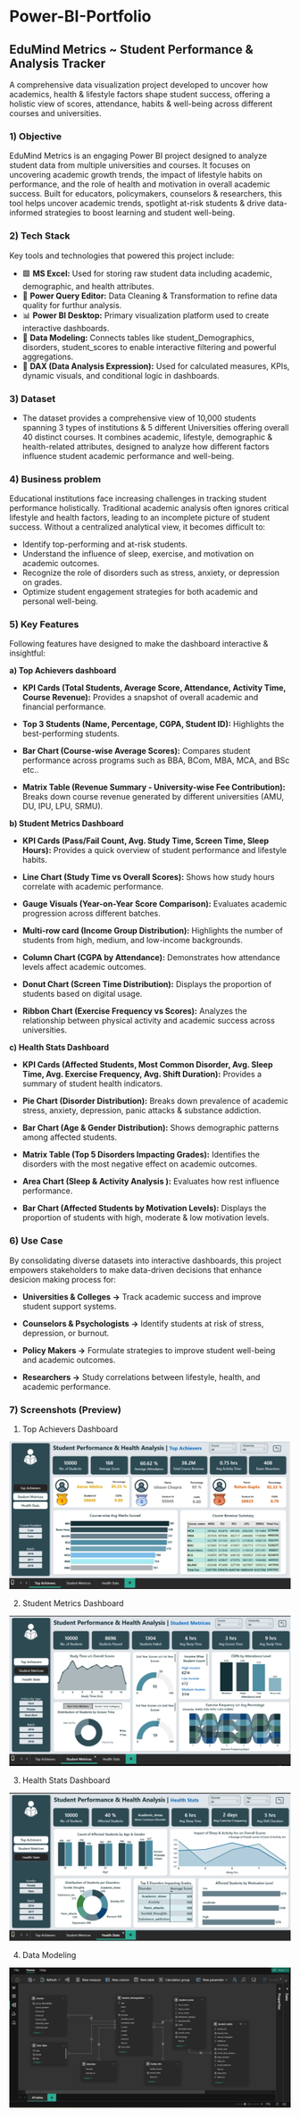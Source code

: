 # Power-BI-Portfolio
## EduMind Metrics ~ Student Performance & Analysis Tracker
A comprehensive data visualization project developed to uncover how academics, health & lifestyle factors shape student success, offering a holistic view of scores, attendance, habits & well-being across different courses and universities.

### 1) Objective
EduMind Metrics is an engaging Power BI project designed to analyze student data from multiple universities and courses. It focuses on uncovering academic growth trends, the impact of lifestyle habits on performance, and the role of health and motivation in overall academic success. Built for educators, policymakers, counselors & researchers, this tool helps uncover academic trends, spotlight at-risk students & drive data-informed strategies to boost learning and student well-being.

### 2) Tech Stack
Key tools and technologies that powered this project include:
  - 🟩 **MS Excel:** Used for storing raw student data including academic, demographic, and health attributes.
  - 🧹 **Power Query Editor:** Data Cleaning & Transformation to refine data quality for furthur analysis.
  - 📊 **Power BI Desktop:** Primary visualization platform used to create interactive dashboards.
  - 🔗 **Data Modeling:** Connects tables like student_Demographics, disorders, student_scores to enable interactive filtering and powerful aggregations.
  - 🧠 **DAX (Data Analysis Expression):** Used for calculated measures, KPIs, dynamic visuals, and conditional logic in dashboards.

### 3) Dataset
- The dataset provides a comprehensive view of 10,000 students spanning 3 types of institutions & 5 different Universities offering overall 40 distinct courses. It combines academic, lifestyle, demographic & health-related attributes, designed to analyze how different factors influence student academic performance and well-being.

### 4) Business problem
Educational institutions face increasing challenges in tracking student performance holistically. Traditional academic analysis often ignores critical lifestyle and health factors, leading to an incomplete picture of student success.
Without a centralized analytical view, it becomes difficult to:
  - Identify top-performing and at-risk students.
  - Understand the influence of sleep, exercise, and motivation on academic outcomes.
  - Recognize the role of disorders such as stress, anxiety, or depression on grades.
  - Optimize student engagement strategies for both academic and personal well-being.

### 5) Key Features
Following features have designed to make the dashboard interactive & insightful:

**a) Top Achievers dashboard**
  
  - **KPI Cards (Total Students, Average Score, Attendance, Activity Time, Course Revenue):** Provides a snapshot of overall academic and financial performance.

  - **Top 3 Students (Name, Percentage, CGPA, Student ID):** Highlights the best-performing students.

  - **Bar Chart (Course-wise Average Scores):** Compares student performance across programs such as BBA, BCom, MBA, MCA, and BSc etc..

  - **Matrix Table (Revenue Summary - University-wise Fee Contribution):** Breaks down course revenue generated by different universities (AMU, DU, IPU, LPU, SRMU).

**b) Student Metrics Dashboard**

  - **KPI Cards (Pass/Fail Count, Avg. Study Time, Screen Time, Sleep Hours):** Provides a quick overview of student performance and lifestyle habits.

  - **Line Chart (Study Time vs Overall Scores):** Shows how study hours correlate with academic performance.

  - **Gauge Visuals (Year-on-Year Score Comparison):** Evaluates academic progression across different batches.

  - **Multi-row card (Income Group Distribution):** Highlights the number of students from high, medium, and low-income backgrounds.

  - **Column Chart (CGPA by Attendance):** Demonstrates how attendance levels affect academic outcomes.

  - **Donut Chart (Screen Time Distribution):** Displays the proportion of students based on digital usage.

  - **Ribbon Chart (Exercise Frequency vs Scores):** Analyzes the relationship between physical activity and academic success across universities.

**c) Health Stats Dashboard**

  - **KPI Cards (Affected Students, Most Common Disorder, Avg. Sleep Time, Avg. Exercise Frequency, Avg. Shift Duration):** Provides a summary of student health indicators.

  - **Pie Chart (Disorder Distribution):** Breaks down prevalence of academic stress, anxiety, depression, panic attacks & substance addiction.

  - **Bar Chart (Age & Gender Distribution):** Shows demographic patterns among affected students.

  - **Matrix Table (Top 5 Disorders Impacting Grades):** Identifies the disorders with the most negative effect on academic outcomes.

  - **Area Chart (Sleep & Activity Analysis ):** Evaluates how rest influence performance.

  - **Bar Chart (Affected Students by Motivation Levels):** Displays the proportion of students with high, moderate & low motivation levels.

### 6) Use Case
By consolidating diverse datasets into interactive dashboards, this project empowers stakeholders to make data-driven decisions that enhance desicion making process for:
  - **Universities & Colleges →** Track academic success and improve student support systems.

  - **Counselors & Psychologists →** Identify students at risk of stress, depression, or burnout.

  - **Policy Makers →** Formulate strategies to improve student well-being and academic outcomes.

  - **Researchers →** Study correlations between lifestyle, health, and academic performance.

### 7) Screenshots (Preview)
  1) Top Achievers Dashboard <p align="center">
  <img src="https://github.com/vermaaditya01/Power-BI-Portfolio/blob/main/Project%20Snapshots/Top%20Achievers.png" />
</p>

  2) Student Metrics Dashboard <p align="center">
  <img src="https://github.com/vermaaditya01/Power-BI-Portfolio/blob/main/Project%20Snapshots/Student%20Metrices.png" />
</p>

  3) Health Stats Dashboard <p align="center">
  <img src="https://github.com/vermaaditya01/Power-BI-Portfolio/blob/main/Project%20Snapshots/Health%20Stats.png" />
</p>

  4) Data Modeling <p align = "center">
  <img src = "https://github.com/vermaaditya01/Power-BI-Portfolio/blob/main/Project%20Snapshots/Data%20Modeling%20Design.png" />
</p>

